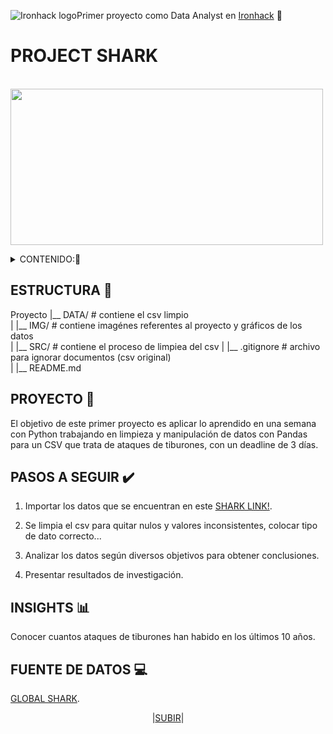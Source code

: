    ![Ironhack logo](https://i.imgur.com/1QgrNNw.png)Primer proyecto como Data Analyst en [Ironhack](https://www.ironhack.com/) :snake:
   

<a name="readme-top"></a>

#                                                 PROJECT SHARK

&emsp;&emsp;&emsp;&emsp;&emsp;&emsp;&emsp;&emsp;<img src="https://github.com/OrianAmpuero/Project-Shark/blob/main/IMAGES/Shark-png.png" width="500" height="250">

<details>
  <summary>CONTENIDO:📝</summary>
  <ol> 
    <li><a href="#descripción-del-proyecto">Proyecto</a></li>
    <li><a href="#estructura">Estructura</a></li>
    <li><a href="#pasos-a-seguir">Pasos a Seguir</a></li>
    <li><a href="#insights">Insghts</a></li>
    <li><a href="#fuente-de-datos">Fuente de Datos</a></li>
      
  </ol>
</details>


## ESTRUCTURA 📁

Proyecto 
|__ DATA/                         # contiene el csv limpio  
|
|__ IMG/                          # contiene imagénes referentes al proyecto y gráficos de los datos   
|
|__ SRC/                          # contiene el proceso de limpiea del csv
|
|__ .gitignore                    # archivo para ignorar documentos (csv original)    
|
|__ README.md   



## PROYECTO :shark:

El objetivo de este primer proyecto es aplicar lo aprendido en una semana con Python trabajando en limpieza y manipulación de datos con Pandas para un CSV que trata de ataques de tiburones, con un deadline de 3 días.



## PASOS A SEGUIR ✔️

   1) Importar los datos que se encuentran en este [SHARK LINK!](https://www.kaggle.com/datasets/teajay/global-shark-attacks).
   
   2) Se limpia el csv para quitar nulos y valores inconsistentes, colocar tipo de dato correcto... 

   3) Analizar los datos según diversos objetivos para obtener conclusiones.

   4) Presentar resultados de investigación.
   
   

## INSIGHTS 📊

Conocer cuantos ataques de tiburones han habido en los últimos 10 años.



## FUENTE DE DATOS 💻

[GLOBAL SHARK](https://www.kaggle.com/datasets/teajay/global-shark-attacks).


<p align="center">|<a href="#readme-top">SUBIR</a>|</p>